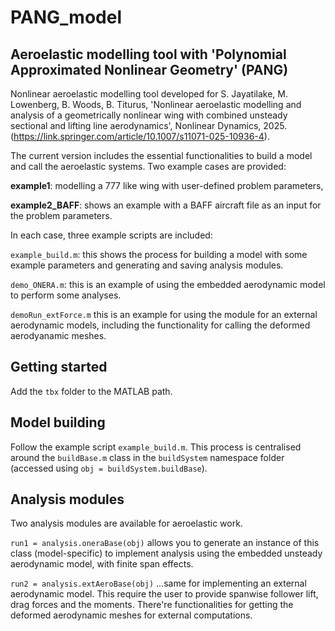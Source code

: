 # PANG_model
## Aeroelastic modelling tool with 'Polynomial Approximated Nonlinear Geometry' (PANG)

Nonlinear aeroelastic modelling tool developed for S. Jayatilake, M. Lowenberg, B. Woods, B. Titurus, 'Nonlinear aeroelastic modelling and analysis of a geometrically nonlinear wing with combined unsteady sectional and lifting line aerodynamics', Nonlinear Dynamics, 2025. (https://link.springer.com/article/10.1007/s11071-025-10936-4). 

The current version includes the essential functionalities to build a model and call the aeroelastic systems. Two example cases are provided:

**example1**: modelling a 777 like wing with user-defined problem parameters,

**example2_BAFF**: shows an example with a BAFF aircraft file as an input for the problem parameters.

In each case, three example scripts are included:

`example_build.m`: this shows the process for building a model with some example parameters and generating and saving analysis modules.

`demo_ONERA.m`: this is an example of using the embedded aerodynamic model to perform some analyses.

`demoRun_extForce.m` this is an example for using the module for an external aerodynamic models, including the functionality for calling the deformed aerodyanamic meshes.

## Getting started

Add the `tbx` folder to the MATLAB path.

## Model building

Follow the example script `example_build.m`. This process is centralised around the `buildBase.m` class in the `buildSystem` namespace folder (accessed using `obj = buildSystem.buildBase`). 

## Analysis modules

Two analysis modules are available for aeroelastic work.

`run1 = analysis.oneraBase(obj)` allows you to generate an instance of this class (model-specific) to implement analysis using the embedded unsteady aerodynamic model, with finite span effects.

`run2 = analysis.extAeroBase(obj)` ...same for implementing an external aerodynamic model. This require the user to provide spanwise follower lift, drag forces and the moments. There're functionalities for getting the deformed aerodynamic meshes for external computations.
